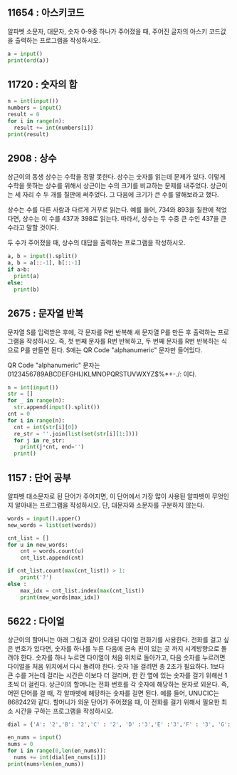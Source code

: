 ## 11654 : 아스키코드
알파벳 소문자, 대문자, 숫자 0-9중 하나가 주어졌을 때, 주어진 글자의 아스키 코드값을 출력하는 프로그램을 작성하시오.
```python
a = input()
print(ord(a))
```

## 11720 : 숫자의 합
```python
n = int(input())
numbers = input()
result = 0
for i in range(n):
  result += int(numbers[i])
print(result)
```

## 2908 : 상수
상근이의 동생 상수는 수학을 정말 못한다. 상수는 숫자를 읽는데 문제가 있다. 이렇게 수학을 못하는 상수를 위해서 상근이는 수의 크기를 비교하는 문제를 내주었다. 상근이는 세 자리 수 두 개를 칠판에 써주었다. 그 다음에 크기가 큰 수를 말해보라고 했다.

상수는 수를 다른 사람과 다르게 거꾸로 읽는다. 예를 들어, 734와 893을 칠판에 적었다면, 상수는 이 수를 437과 398로 읽는다. 따라서, 상수는 두 수중 큰 수인 437을 큰 수라고 말할 것이다.

두 수가 주어졌을 때, 상수의 대답을 출력하는 프로그램을 작성하시오.
```python
a, b = input().split()
a, b = a[::-1], b[::-1]
if a>b:
  print(a)
else:
  print(b)
```

## 2675 : 문자열 반복
문자열 S를 입력받은 후에, 각 문자를 R번 반복해 새 문자열 P를 만든 후 출력하는 프로그램을 작성하시오. 즉, 첫 번째 문자를 R번 반복하고, 두 번째 문자를 R번 반복하는 식으로 P를 만들면 된다. S에는 QR Code "alphanumeric" 문자만 들어있다.

QR Code "alphanumeric" 문자는 0123456789ABCDEFGHIJKLMNOPQRSTUVWXYZ\$%*+-./: 이다.
```python
n = int(input())
str = []
for _ in range(n):
  str.append(input().split())
cnt = 0
for i in range(n):
  cnt = int(str[i][0])
  re_str = ''.join(list(set(str[i][1:])))
  for j in re_str:
    print(j*cnt, end='')
  print()
```

## 1157 : 단어 공부
알파벳 대소문자로 된 단어가 주어지면, 이 단어에서 가장 많이 사용된 알파벳이 무엇인지 알아내는 프로그램을 작성하시오. 단, 대문자와 소문자를 구분하지 않는다.
```python
words = input().upper()
new_words = list(set(words))

cnt_list = []
for u in new_words:
    cnt = words.count(u)
    cnt_list.append(cnt)

if cnt_list.count(max(cnt_list)) > 1:
    print('?')
else :
    max_idx = cnt_list.index(max(cnt_list))
    print(new_words[max_idx])
```

## 5622 : 다이얼
상근이의 할머니는 아래 그림과 같이 오래된 다이얼 전화기를 사용한다.
전화를 걸고 싶은 번호가 있다면, 숫자를 하나를 누른 다음에 금속 핀이 있는 곳 까지 시계방향으로 돌려야 한다. 숫자를 하나 누르면 다이얼이 처음 위치로 돌아가고, 다음 숫자를 누르려면 다이얼을 처음 위치에서 다시 돌려야 한다.
숫자 1을 걸려면 총 2초가 필요하다. 1보다 큰 수를 거는데 걸리는 시간은 이보다 더 걸리며, 한 칸 옆에 있는 숫자를 걸기 위해선 1초씩 더 걸린다.
상근이의 할머니는 전화 번호를 각 숫자에 해당하는 문자로 외운다. 즉, 어떤 단어를 걸 때, 각 알파벳에 해당하는 숫자를 걸면 된다. 예를 들어, UNUCIC는 868242와 같다.
할머니가 외운 단어가 주어졌을 때, 이 전화를 걸기 위해서 필요한 최소 시간을 구하는 프로그램을 작성하시오.
```python
dial = {'A': '2','B': '2','C' : '2', 'D' :'3','E' :'3','F' : '3', 'G':'4','H':'4','I' : '4', 'J': '5','K': '5','L': '5', 'M': '6','N': '6','O' : '6', 'P' : '7','Q' : '7','R' : '7','S' : '7','T': '8','U': '8','V' : '8', 'W' : '9','X' : '9','Y' : '9','Z' : '9'}

en_nums = input()
nums = 0
for i in range(0,len(en_nums)):
  nums += int(dial[en_nums[i]])
print(nums+len(en_nums))
```
